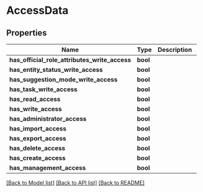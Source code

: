 # AccessData

## Properties
Name | Type | Description | Notes
------------ | ------------- | ------------- | -------------
**has_official_role_attributes_write_access** | **bool** |  | 
**has_entity_status_write_access** | **bool** |  | 
**has_suggestion_mode_write_access** | **bool** |  | 
**has_task_write_access** | **bool** |  | 
**has_read_access** | **bool** |  | 
**has_write_access** | **bool** |  | 
**has_administrator_access** | **bool** |  | 
**has_import_access** | **bool** |  | 
**has_export_access** | **bool** |  | 
**has_delete_access** | **bool** |  | 
**has_create_access** | **bool** |  | 
**has_management_access** | **bool** |  | 

[[Back to Model list]](../README.md#documentation-for-models) [[Back to API list]](../README.md#documentation-for-api-endpoints) [[Back to README]](../README.md)

